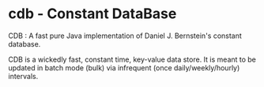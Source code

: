 cdb - Constant DataBase
===

CDB : A fast pure Java implementation of Daniel J. Bernstein's constant database.

CDB is a wickedly fast, constant time, key-value data store. 
It is meant to be updated in batch mode (bulk) via infrequent (once daily/weekly/hourly) intervals.
